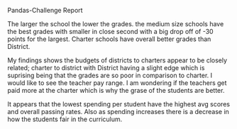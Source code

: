 Pandas-Challenge Report

The larger the school the lower the grades. the medium size schools have the best grades with smaller in close second with a big drop off of -30 points for the largest. Charter schools have overall better grades than District.

My findings shows the budgets of districts to charters appear to be closely related; charter to district with District having a slight edge which is suprising being that the grades are so poor in comparison to charter. I would like to see the teacher pay range. I am wondering if the teachers get paid more at the charter which is why the grase of the students are better. 

It appears that the lowest spending per student have the highest avg scores and overall passing rates. Also as spending increases there is a decrease in how the students fair in the curriculum. 